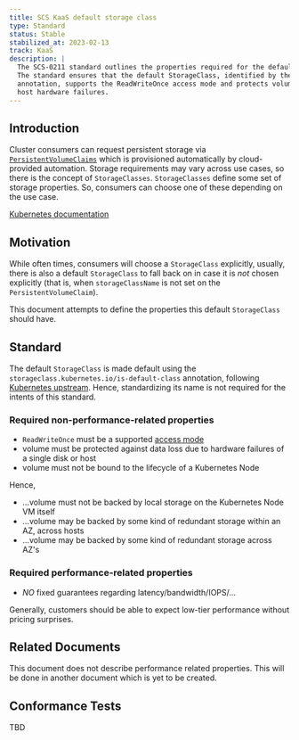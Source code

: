 ```yaml
---
title: SCS KaaS default storage class
type: Standard
status: Stable
stabilized_at: 2023-02-13
track: KaaS
description: |
  The SCS-0211 standard outlines the properties required for the default StorageClass in Kubernetes as a Service (KaaS).
  The standard ensures that the default StorageClass, identified by the "storageclass.kubernetes.io/is-default-class"
  annotation, supports the ReadWriteOnce access mode and protects volume data against loss due to single disk or
  host hardware failures.
---
```


## Introduction

Cluster consumers can request persistent storage via [`PersistentVolumeClaims`](https://kubernetes.io/docs/concepts/storage/persistent-volumes/#persistentvolumeclaims) which is provisioned automatically by cloud-provided automation.
Storage requirements may vary across use cases, so there is the concept of `StorageClasses`. `StorageClasses` define some set of storage properties. So, consumers can choose one of these depending on the use case.

[Kubernetes documentation](https://kubernetes.io/docs/concepts/storage/persistent-volumes/)

## Motivation

While often times, consumers will choose a `StorageClass` explicitly, usually, there is also a default `StorageClass` to fall back on in case it is _not_ chosen explicitly (that is, when `storageClassName` is not set on the `PersistentVolumeClaim`).

This document attempts to define the properties this default `StorageClass` should have.

## Standard

The default `StorageClass` is made default using the `storageclass.kubernetes.io/is-default-class` annotation, following [Kubernetes upstream](https://kubernetes.io/docs/tasks/administer-cluster/change-default-storage-class/). Hence, standardizing its name is not required for the intents of this standard.

### Required non-performance-related properties

- `ReadWriteOnce` must be a supported [access mode](https://kubernetes.io/docs/concepts/storage/persistent-volumes/#access-modes)
- volume must be protected against data loss due to hardware failures of a single disk or host
- volume must not be bound to the lifecycle of a Kubernetes Node

Hence,

- ...volume must not be backed by local storage on the Kubernetes Node VM itself
- ...volume may be backed by some kind of redundant storage within an AZ, across hosts
- ...volume may be backed by some kind of redundant storage across AZ's

### Required performance-related properties

- _NO_ fixed guarantees regarding latency/bandwidth/IOPS/...

Generally, customers should be able to expect low-tier performance without pricing surprises.

## Related Documents

This document does not describe performance related properties.
This will be done in another document which is yet to be created.

## Conformance Tests

TBD
